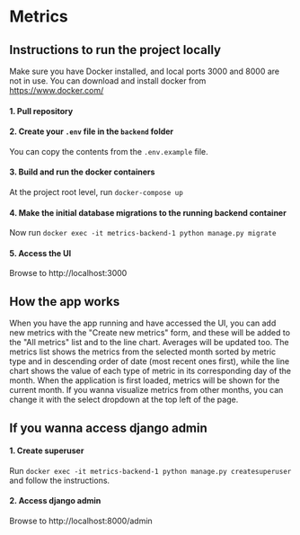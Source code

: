 # Metrics

## Instructions to run the project locally

Make sure you have Docker installed, and local ports 3000 and 8000 are not in use. You can download and install docker from https://www.docker.com/

#### 1. Pull repository

#### 2. Create your `.env` file in the `backend` folder

You can copy the contents from the `.env.example` file.

#### 3. Build and run the docker containers

At the project root level, run `docker-compose up`

#### 4. Make the initial database migrations to the running backend container

Now run `docker exec -it metrics-backend-1 python manage.py migrate`

#### 5. Access the UI

Browse to http://localhost:3000

## How the app works

When you have the app running and have accessed the UI, you can add new metrics with the "Create new metrics" form, and these will be added to the "All metrics" list and to the line chart. Averages will be updated too. The metrics list shows the metrics from the selected month sorted by metric type and in descending order of date (most recent ones first), while the line chart shows the value of each type of metric in its corresponding day of the month.
When the application is first loaded, metrics will be shown for the current month. If you wanna visualize metrics from other months, you can change it with the select dropdown at the top left of the page.

## If you wanna access django admin

#### 1. Create superuser

Run `docker exec -it metrics-backend-1 python manage.py createsuperuser` and follow the instructions.

#### 2. Access django admin

Browse to http://localhost:8000/admin
